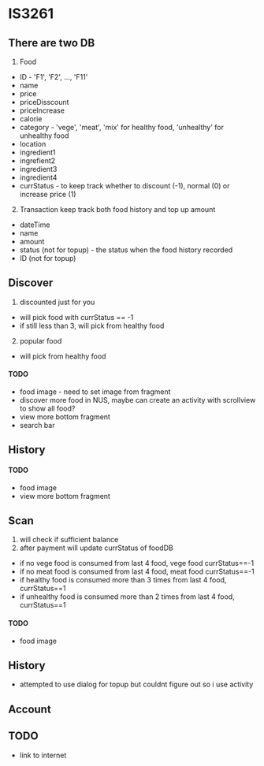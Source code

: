 # IS3261

## There are two DB

1. Food
- ID - 'F1', 'F2', ..., 'F11' 
- name
- price
- priceDisscount
- priceIncrease
- calorie
- category - 'vege', 'meat', 'mix' for healthy food, 'unhealthy' for unhealthy food
- location
- ingredient1
- ingrefient2
- ingredient3
- ingredient4
- currStatus - to keep track whether to discount (-1), normal (0) or increase price (1)

2. Transaction
keep track both food history and top up amount
- dateTime
- name
- amount
- status (not for topup) - the status when the food history recorded
- ID (not for topup)


## Discover

1. discounted just for you
- will pick food with currStatus == -1
- if still less than 3, will pick from healthy food

2. popular food
- will pick from healthy food

#### TODO
- food image - need to set image from fragment
- discover more food in NUS, maybe can create an activity with scrollview to show all food?
- view more bottom fragment
- search bar

## History

#### TODO
- food image
- view more bottom fragment

## Scan
1. will check if sufficient balance
2. after payment will update currStatus of foodDB
- if no vege food is consumed from last 4 food, vege food currStatus==-1
- if no meat food is consumed from last 4 food, meat food currStatus==-1
- if healthy food is consumed more than 3 times from last 4 food, currStatus==1
- if unhealthy food is consumed more than 2 times from last 4 food, currStatus==1


#### TODO
- food image


## History
- attempted to use dialog for topup but couldnt figure out so i use activity

## Account

## TODO
- link to internet